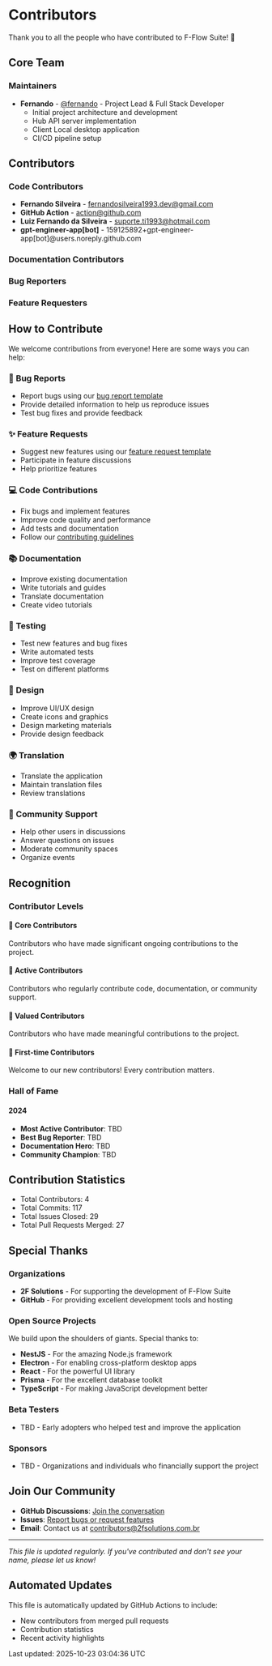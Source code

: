 # Contributors

Thank you to all the people who have contributed to F-Flow Suite! 🎉

## Core Team

### Maintainers
- **Fernando** - [@fernando](https://github.com/fernando) - Project Lead & Full Stack Developer
  - Initial project architecture and development
  - Hub API server implementation
  - Client Local desktop application
  - CI/CD pipeline setup

## Contributors

### Code Contributors

- **Fernando Silveira** - fernandosilveira1993.dev@gmail.com
- **GitHub Action** - action@github.com
- **Luiz Fernando da Silveira** - suporte.ti1993@hotmail.com
- **gpt-engineer-app[bot]** - 159125892+gpt-engineer-app[bot]@users.noreply.github.com
### Documentation Contributors
<!-- Contributors who have improved documentation -->

### Bug Reporters
<!-- Users who have reported bugs and helped improve the project -->

### Feature Requesters
<!-- Users who have suggested new features -->

## How to Contribute

We welcome contributions from everyone! Here are some ways you can help:

### 🐛 Bug Reports
- Report bugs using our [bug report template](.github/ISSUE_TEMPLATE/bug_report.yml)
- Provide detailed information to help us reproduce issues
- Test bug fixes and provide feedback

### ✨ Feature Requests
- Suggest new features using our [feature request template](.github/ISSUE_TEMPLATE/feature_request.yml)
- Participate in feature discussions
- Help prioritize features

### 💻 Code Contributions
- Fix bugs and implement features
- Improve code quality and performance
- Add tests and documentation
- Follow our [contributing guidelines](.github/CONTRIBUTING.md)

### 📚 Documentation
- Improve existing documentation
- Write tutorials and guides
- Translate documentation
- Create video tutorials

### 🧪 Testing
- Test new features and bug fixes
- Write automated tests
- Improve test coverage
- Test on different platforms

### 🎨 Design
- Improve UI/UX design
- Create icons and graphics
- Design marketing materials
- Provide design feedback

### 🌍 Translation
- Translate the application
- Maintain translation files
- Review translations

### 💬 Community Support
- Help other users in discussions
- Answer questions on issues
- Moderate community spaces
- Organize events

## Recognition

### Contributor Levels

#### 🌟 Core Contributors
Contributors who have made significant ongoing contributions to the project.

#### 🚀 Active Contributors
Contributors who regularly contribute code, documentation, or community support.

#### 💎 Valued Contributors
Contributors who have made meaningful contributions to the project.

#### 🎯 First-time Contributors
Welcome to our new contributors! Every contribution matters.

### Hall of Fame

#### 2024
- **Most Active Contributor**: TBD
- **Best Bug Reporter**: TBD
- **Documentation Hero**: TBD
- **Community Champion**: TBD

## Contribution Statistics

<!-- These will be updated automatically -->
- Total Contributors: 4
- Total Commits: 117
- Total Issues Closed: 29
- Total Pull Requests Merged: 27

## Special Thanks

### Organizations
- **2F Solutions** - For supporting the development of F-Flow Suite
- **GitHub** - For providing excellent development tools and hosting

### Open Source Projects
We build upon the shoulders of giants. Special thanks to:
- **NestJS** - For the amazing Node.js framework
- **Electron** - For enabling cross-platform desktop apps
- **React** - For the powerful UI library
- **Prisma** - For the excellent database toolkit
- **TypeScript** - For making JavaScript development better

### Beta Testers
- TBD - Early adopters who helped test and improve the application

### Sponsors
- TBD - Organizations and individuals who financially support the project

## Join Our Community

- **GitHub Discussions**: [Join the conversation](https://github.com/2fsolutions/f-flow-suite/discussions)
- **Issues**: [Report bugs or request features](https://github.com/2fsolutions/f-flow-suite/issues)
- **Email**: Contact us at contributors@2fsolutions.com.br

---

*This file is updated regularly. If you've contributed and don't see your name, please let us know!*

## Automated Updates

This file is automatically updated by GitHub Actions to include:
- New contributors from merged pull requests
- Contribution statistics
- Recent activity highlights

Last updated: 2025-10-23 03:04:36 UTC
